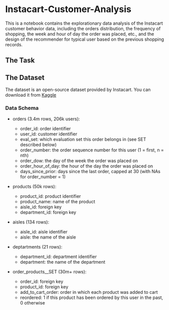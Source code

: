 # Instacart-Customer-Analysis

This is a notebook contains the explorationary data analysis of the Instacart customer behavior data, including the orders distribution, the frequency of shopping, the week and hour of day the order was placed, etc., and the design of the recommender for typical user based on the previous shopping records.

## The Task

## The Dataset

The dataset is an open-source dataset provided by Instacart. You can download it from [Kaggle](https://www.kaggle.com/psparks/instacart-market-basket-analysis) 

###  Data Schema

* orders (3.4m rows, 206k users):
  * order_id: order identifier
  * user_id: customer identifier
  * eval_set: which evaluation set this order belongs in (see SET described below)
  * order_number: the order sequence number for this user (1 = first, n = nth)
  * order_dow: the day of the week the order was placed on
  * order_hour_of_day: the hour of the day the order was placed on
  * days_since_prior: days since the last order, capped at 30 (with NAs for order_number = 1)

* products (50k rows):
  * product_id: product identifier
  * product_name: name of the product
  * aisle_id: foreign key
  * department_id: foreign key

* aisles (134 rows):
  * aisle_id: aisle identifier
  * aisle: the name of the aisle

* deptartments (21 rows):
  * department_id: department identifier
  * department: the name of the department

* order_products__SET (30m+ rows):
  * order_id: foreign key
  * product_id: foreign key
  * add_to_cart_order: order in which each product was added to cart
  * reordered: 1 if this product has been ordered by this user in the past, 0 otherwise



